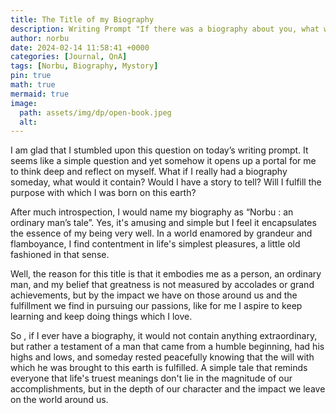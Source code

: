 ```yaml
---
title: The Title of my Biography
description: Writing Prompt "If there was a biography about you, what would the title be?"
author: norbu
date: 2024-02-14 11:58:41 +0000
categories: [Journal, QnA]
tags: [Norbu, Biography, Mystory]
pin: true
math: true
mermaid: true
image:
  path: assets/img/dp/open-book.jpeg
  alt: 
---
```



<!-- wp:paragraph -->
<p>I am glad that I stumbled upon this question on today’s writing prompt. It seems like a simple question and yet somehow it opens up a portal for me to think deep and reflect on myself. What if I really had a biography someday, what would it contain? Would I have a story to tell? Will I fulfill the purpose with which I was born on this earth?&nbsp;</p>
<!-- /wp:paragraph -->

<!-- wp:paragraph -->
<p>After much introspection, I would name my biography as “Norbu : an ordinary man’s tale”. Yes, it's amusing and simple but I feel it encapsulates the essence of my being very well. In a world enamored by grandeur and flamboyance, I find contentment in life's simplest pleasures, a little old fashioned in that sense.</p>
<!-- /wp:paragraph -->

<!-- wp:paragraph -->
<p>Well, the reason for this title is that it embodies me as a person, an ordinary man, and my belief that greatness is not measured by accolades or grand achievements, but by the impact we have on those around us and the fulfillment we find in pursuing our passions, like for me I aspire to keep learning and keep doing things which I love.&nbsp;</p>
<!-- /wp:paragraph -->

<!-- wp:paragraph -->
<p>So , if I ever have a biography, it would not contain anything extraordinary, but rather a testament of a man that came from a humble beginning, had his highs and lows, and someday rested peacefully knowing that the will with which he was brought to this earth is fulfilled. A simple tale that reminds everyone that life's truest meanings don't lie in the magnitude of our accomplishments, but in the depth of our character and the impact we leave on the world around us.</p>
<!-- /wp:paragraph -->